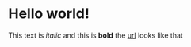 # Hello world! #

This text is _italic_ and this is **bold**
the [url](https://google.com) looks like that
